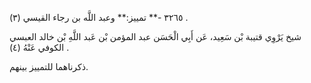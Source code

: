 ٣٢٦٥ -** تمييز:** وعبد اللَّه بن رجاء القيسي (٣) .

شيخ يَرْوِي قتيبة بْن سَعِيد، عَن أَبِي الْحَسَن عبد المؤمن بْن عَبد اللَّهِ بْن خالد العبسي الكوفي عَنْهُ (٤) .

ذكرناهما للتمييز بينهم.
